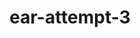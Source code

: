 ---
layout: default
category: bts
tags: [" photogrammetry"]
video: "https://player.vimeo.com/video/338287278?badge=0&amp;autopause=0&amp;player_id=0&amp;app_id=72231"
title: "ear-attempt-3"
thumbnail: "https://i.vimeocdn.com/video/785765048_295x166.jpg?r=pad"
---